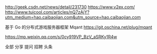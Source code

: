 http://geek.csdn.net/news/detail/231730
https://www.v2ex.com/
http://www.tuicool.com/articles/nQ7zAjY?utm_medium=hao.caibaojian.com&utm_source=hao.caibaojian.com

基于 Go 的分布式游戏服务器框架 Mqant
https://git.oschina.net/plug/mqant


https://mp.weixin.qq.com/s/0cy919VP_BzV_aSRKy1R4w



全部 分享 提问  招聘  头条